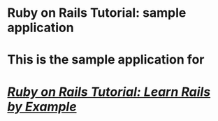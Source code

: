 # Ruby on Rails Tutorial: sample application
#
# This is the sample application for
# [*Ruby on Rails Tutorial: Learn Rails by Example*](http://railstutorial.org/)
#
